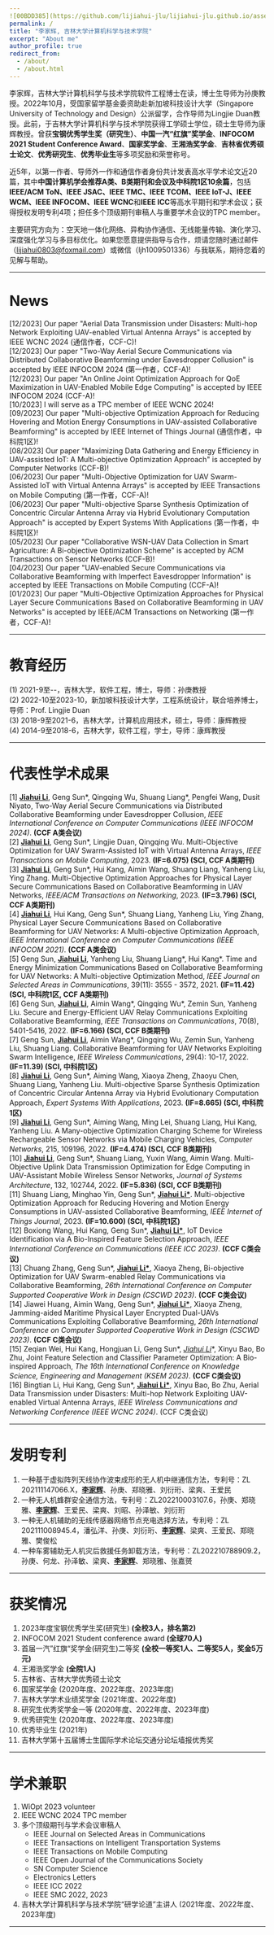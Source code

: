 ```yaml
---
![00BDD385](https://github.com/lijiahui-jlu/lijiahui-jlu.github.io/assets/149639643/89846308-81d3-4d8e-8f26-7f4f3d8bc4c4)
permalink: /
title: "李家辉, 吉林大学计算机科学与技术学院"
excerpt: "About me"
author_profile: true
redirect_from: 
  - /about/
  - /about.html
---
```


李家辉，吉林大学计算机科学与技术学院软件工程博士在读，博士生导师为孙庚教授。2022年10月，受国家留学基金委资助赴新加坡科技设计大学（Singapore University of Technology and Design）公派留学，合作导师为Lingjie Duan教授。此前，于吉林大学计算机科学与技术学院获得工学硕士学位，硕士生导师为康辉教授。曾获**宝钢优秀学生奖（研究生）**、**中国一汽“红旗”奖学金**、**INFOCOM 2021 Student Conference Award**、**国家奖学金**、**王湘浩奖学金**、**吉林省优秀硕士论文**、**优秀研究生**、**优秀毕业生**等多项奖励和荣誉称号。

近5年，以第一作者、导师外一作和通信作者身份共计发表高水平学术论文近20篇，其中**中国计算机学会推荐A类、B类期刊和会议及中科院1区10余篇**，包括**IEEE/ACM ToN、IEEE JSAC、IEEE TMC、IEEE TCOM、IEEE IoT-J、IEEE WCM、IEEE INFOCOM、IEEE WCNC**和**IEEE ICC**等高水平期刊和学术会议；获得授权发明专利4项；担任多个顶级期刊审稿人与重要学术会议的TPC member。

主要研究方向为：空天地一体化网络、异构协作通信、无线能量传输、演化学习、深度强化学习与多目标优化。如果您愿意提供指导与合作，烦请您随时通过邮件（lijiahui0803@foxmail.com）或微信（ljh1009501336）与我联系，期待您着的见解与帮助。

---

News
======
[12/2023] Our paper "Aerial Data Transmission under Disasters: Multi-hop Network Exploiting UAV-enabled Virtual Antenna Arrays" is accepted by IEEE WCNC 2024 (通信作者，CCF-C)!<br>
[12/2023] Our paper "Two-Way Aerial Secure Communications via Distributed Collaborative Beamforming under Eavesdropper Collusion" is accepted by IEEE INFOCOM 2024 (第一作者，CCF-A)!<br>
[12/2023] Our paper "An Online Joint Optimization Approach for QoE Maximization in UAV-Enabled Mobile Edge Computing" is accepted by IEEE INFOCOM 2024 (CCF-A)!<br>
[10/2023] I will serve as a TPC member of IEEE WCNC 2024!<br>
[09/2023] Our paper "Multi-objective Optimization Approach for Reducing Hovering and Motion Energy Consumptions in UAV-assisted Collaborative Beamforming" is accepted by IEEE Internet of Things Journal (通信作者，中科院1区)!<br>
[08/2023] Our paper "Maximizing Data Gathering and Energy Efficiency in UAV-assisted IoT: A Multi-objective Optimization Approach" is accepted by Computer Networks (CCF-B)!<br>
[06/2023] Our paper "Multi-Objective Optimization for UAV Swarm-Assisted IoT with Virtual Antenna Arrays" is accepted by IEEE Transactions on Mobile Computing (第一作者，CCF-A)!<br>
[06/2023] Our paper "Multi-objective Sparse Synthesis Optimization of Concentric Circular Antenna Array via Hybrid Evolutionary Computation Approach" is accepted by Expert Systems With Applications (第一作者，中科院1区)!<br>
[05/2023] Our paper "Collaborative WSN-UAV Data Collection in Smart Agriculture: A Bi-objective Optimization Scheme" is accepted by ACM Transactions on Sensor Networks (CCF-B)!<br>
[04/2023] Our paper "UAV-enabled Secure Communications via Collaborative Beamforming with Imperfect Eavesdropper Information" is accepted by IEEE Transactions on Mobile Computing (CCF-A)!<br>
[01/2023] Our paper "Multi-Objective Optimization Approaches for Physical Layer Secure Communications Based on Collaborative Beamforming in UAV Networks" is accepted by IEEE/ACM Transactions on Networking (第一作者，CCF-A)!<br>

---

教育经历
======
(1) 2021-9至--，吉林大学，软件工程，博士，导师：孙庚教授<br>
(2) 2022-10至2023-10，新加坡科技设计大学，工程系统设计，联合培养博士，导师：Prof. Lingjie Duan<br>
(3) 2018-9至2021-6，吉林大学，计算机应用技术，硕士，导师：康辉教授<br>
(4) 2014-9至2018-6，吉林大学，软件工程，学士，导师：康辉教授<br>


---

代表性学术成果
======
[1] **<u>Jiahui Li</u>**, Geng Sun\*, Qingqing Wu, Shuang Liang\*, Pengfei Wang, Dusit Niyato, Two-Way Aerial Secure Communications via Distributed Collaborative Beamforming under Eavesdropper Collusion, *IEEE International Conference on Computer Communications (IEEE INFOCOM 2024)*. **(CCF A类会议)**<br>
[2] **<u>Jiahui Li</u>**, Geng Sun\*, Lingjie Duan, Qingqing Wu. Multi-Objective Optimization for UAV Swarm-Assisted IoT with Virtual Antenna Arrays, *IEEE Transactions on Mobile Computing*, 2023. **(IF=6.075) (SCI, CCF A类期刊)**<br>
[3] **<u>Jiahui Li</u>**, Geng Sun\*, Hui Kang, Aimin Wang, Shuang Liang, Yanheng Liu, Ying Zhang. Multi-Objective Optimization Approaches for Physical Layer Secure Communications Based on Collaborative Beamforming in UAV Networks, *IEEE/ACM Transactions on Networking*, 2023. **(IF=3.796) (SCI, CCF A类期刊)**<br>
[4] **<u>Jiahui Li</u>**, Hui Kang, Geng Sun\*, Shuang Liang, Yanheng Liu, Ying Zhang, Physical Layer Secure Communications Based on Collaborative Beamforming for UAV Networks: A Multi-objective Optimization Approach, *IEEE International Conference on Computer Communications (IEEE INFOCOM 2021)*. **(CCF A类会议)**<br>
[5] Geng Sun, **<u>Jiahui Li</u>**, Yanheng Liu, Shuang Liang\*, Hui Kang\*. Time and Energy Minimization Communications Based on Collaborative Beamforming for UAV Networks: A Multi-objective Optimization Method, *IEEE Journal on Selected Areas in Communications*, 39(11): 3555 - 3572, 2021. **(IF=11.42) (SCI, 中科院1区, CCF A类期刊)**<br>
[6] Geng Sun, **<u>Jiahui Li</u>**, Aimin Wang\*, Qingqing Wu\*, Zemin Sun, Yanheng Liu. Secure and Energy-Efficient UAV Relay Communications Exploiting Collaborative Beamforming, *IEEE Transactions on Communications*, 70(8), 5401-5416, 2022. **(IF=6.166) (SCI, CCF B类期刊)**<br>
[7] Geng Sun, **<u>Jiahui Li</u>**, Aimin Wang\*, Qingqing Wu, Zemin Sun, Yanheng Liu, Shuang Liang. Collaborative Beamforming for UAV Networks Exploiting Swarm Intelligence, *IEEE Wireless Communications*, 29(4): 10-17, 2022. **(IF=11.39) (SCI, 中科院1区)**<br>
[8] **<u>Jiahui Li</u>**, Geng Sun\*, Aiming Wang, Xiaoya Zheng, Zhaoyu Chen, Shuang Liang, Yanheng Liu. Multi-objective Sparse Synthesis Optimization of Concentric Circular Antenna Array via Hybrid Evolutionary Computation Approach, *Expert Systems With Applications*, 2023. **(IF=8.665) (SCI, 中科院1区)**<br>
[9] **<u>Jiahui Li</u>**, Geng Sun\*, Aiming Wang, Ming Lei, Shuang Liang, Hui Kang, Yanheng Liu. A Many-objective Optimization Charging Scheme for Wireless Rechargeable Sensor Networks via Mobile Charging Vehicles, *Computer Networks*, 215, 109196, 2022. **(IF=4.474) (SCI, CCF B类期刊)**<br>
[10] **<u>Jiahui Li</u>**, Geng Sun\*, Shuang Liang, Yuxin Wang, Aimin Wang. Multi-Objective Uplink Data Transmission Optimization for Edge Computing in UAV-Assistant Mobile Wireless Sensor Networks, *Journal of Systems Architecture*, 132, 102744, 2022. **(IF=5.836) (SCI, CCF B类期刊)**<br>
[11] Shuang Liang, Minghao Yin, Geng Sun\*, **<u>Jiahui Li\*</u>**. Multi-objective Optimization Approach for Reducing Hovering and Motion Energy Consumptions in UAV-assisted Collaborative Beamforming, *IEEE Internet of Things Journal*, 2023. **(IF=10.600) (SCI, 中科院1区)**<br>
[12] Boxiong Wang, Hui Kang, Geng Sun\*, **<u>Jiahui Li\*</u>**, IoT Device Identification via A Bio-Inspired Feature Selection Approach, *IEEE International Conference on Communications (IEEE ICC 2023)*. **(CCF C类会议)**<br>
[13] Chuang Zhang, Geng Sun\*, **<u>Jiahui Li\*</u>**, Xiaoya Zheng, Bi-objective Optimization for UAV Swarm-enabled Relay Communications via Collaborative Beamforming, *26th International Conference on Computer Supported Cooperative Work in Design (CSCWD 2023)*. **(CCF C类会议)**<br>
[14] Jiawei Huang, Aimin Wang, Geng Sun\*, **<u>Jiahui Li\*</u>**, Xiaoya Zheng, Jamming-aided Maritime Physical Layer Encrypted Dual-UAVs Communications Exploiting Collaborative Beamforming, *26th International Conference on Computer Supported Cooperative Work in Design (CSCWD 2023)*. **(CCF C类会议)**<br>
[15] Zeqian Wei, Hui Kang, Hongjuan Li, Geng Sun\*, **<u>Jiahui Li*</u>**, Xinyu Bao, Bo Zhu, Joint Feature Selection and Classifier Parameter Optimization: A Bio-inspired Approach, *The 16th International Conference on Knowledge Science, Engineering and Management (KSEM 2023)*. **(CCF C类会议)**<br>
[16] Bingtian Li, Hui Kang, Geng Sun\*, **<u>Jiahui Li\*</u>**, Xinyu Bao, Bo Zhu, Aerial Data Transmission under Disasters: Multi-hop Network Exploiting UAV-enabled Virtual Antenna Arrays, *IEEE Wireless Communications and Networking Conference (IEEE WCNC 2024)*. (CCF C类会议)


---

发明专利
======
1. 一种基于虚拟阵列天线协作波束成形的无人机中继通信方法，专利号：ZL 202111147066.X，**<u>李家辉</u>**、孙庚、郑晓雅、刘衍珩、梁爽、王爱民
2. 一种无人机蜂群安全通信方法，专利号：ZL202210003107.6，孙庚、郑晓雅、**<u>李家辉</u>**、王爱民、梁爽、刘昭、孙泽敏、刘衍珩
3. 一种无人机辅助的无线传感器网络节点充电选择方法，专利号：ZL 202111008945.4，潘弘洋、孙庚、刘衍珩、**<u>李家辉</u>**、梁爽、王爱民、郑晓雅、樊俊松
4. 一种车雾辅助无人机灾后救援任务卸载方法，专利号：ZL202210788909.2，孙庚、何龙、孙泽敏、梁爽、**<u>李家辉</u>**、郑晓雅、张嘉赟

---

获奖情况
======
1. 2023年度宝钢优秀学生奖(研究生) **(全校3人，排名第2)**
2. INFOCOM 2021 Student conference award **(全球70人)**
3. 首届一汽”红旗“奖学金(研究生)二等奖 **(全校一等奖1人、二等奖5人，奖金5万元)**
4. 王湘浩奖学金 **(全院1人)**
5. 吉林省、吉林大学优秀硕士论文
6. 国家奖学金 (2020年度、2022年度、2023年度)
7. 吉林大学学术业绩奖学金 (2021年度、2022年度)
8. 研究生优秀奖学金一等 (2020年度、2022年度、2023年度)
9. 优秀研究生 (2020年度、2022年度、2023年度)
10. 优秀毕业生 (2021年)
11. 吉林大学第十五届博士生国际学术论坛交通分论坛墙报优秀奖

---

学术兼职
======
1. WiOpt 2023 volunteer
2. IEEE WCNC 2024 TPC member
3. 多个顶级期刊与学术会议审稿人
   - IEEE Journal on Selected Areas in Communications
   - IEEE Transactions on Intelligent Transportation Systems
   - IEEE Transactions on Mobile Computing
   - IEEE Open Journal of the Communications Society
   - SN Computer Science
   - Electronics Letters
   - IEEE ICC 2022
   - IEEE SMC 2022, 2023
4. 吉林大学计算机科学与技术学院“研学论道”主讲人 (2021年度、2022年度、2023年度)


---
